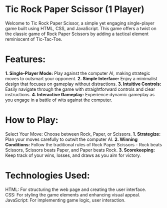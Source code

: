 # Tic Rock Paper Scissor (1 Player)
Welcome to Tic Rock Paper Scissor, a simple yet engaging single-player game built using HTML, CSS, and JavaScript. This game offers a twist on the classic game of Rock Paper Scissors by adding a tactical element reminiscent of Tic-Tac-Toe.

# Features:
**1. Single-Player Mode:** Play against the computer AI, making strategic moves to outsmart your opponent.
**2. Simple Interface:** Enjoy a minimalist design that focuses on gameplay without distractions.
**3. Intuitive Controls:** Easily navigate through the game with straightforward controls and clear instructions.
**4. Interactive Gameplay:** Experience dynamic gameplay as you engage in a battle of wits against the computer.

# How to Play:
Select Your Move: Choose between Rock, Paper, or Scissors.
**1. Strategize:** Plan your moves carefully to outwit the computer AI.
**2. Winning Conditions:** Follow the traditional rules of Rock Paper Scissors - Rock beats Scissors, Scissors beats Paper, and Paper beats Rock.
**3. Scorekeeping:** Keep track of your wins, losses, and draws as you aim for victory.

# Technologies Used:
HTML: For structuring the web page and creating the user interface. <br/>
CSS: For styling the game elements and enhancing visual appeal. <br/>
JavaScript: For implementing game logic, user interaction.  <br/>
